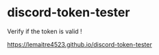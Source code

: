 # discord-token-tester
Verify if the token is valid !

https://lemaitre4523.github.io/discord-token-tester
